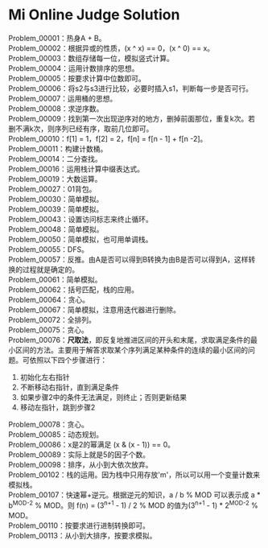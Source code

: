 # Mi Online Judge Solution

Problem_00001：热身A + B。  
Problem_00002：根据异或的性质，(x ^ x) == 0，(x ^ 0) == x。  
Problem_00003：数组存储每一位，模拟竖式计算。  
Problem_00004：运用计数排序的思想。  
Problem_00005：按要求计算中位数即可。  
Problem_00006：将s2与s3进行比较，必要时插入s1，判断每一步是否可行。  
Problem_00007：运用桶的思想。  
Problem_00008：求逆序数。  
Problem_00009：找到第一次出现逆序对的地方，删掉前面那位，重复k次。若删不满k次，则序列已经有序，取前几位即可。  
Problem_00010：f[1] = 1，f[2] = 2，f[n] = f[n - 1] + f[n -2]。  
Problem_00011：构建计数桶。  
Problem_00014：二分查找。  
Problem_00016：运用栈计算中缀表达式。   
Problem_00019：大数运算。  
Problem_00027：01背包。  
Problem_00030：简单模拟。  
Problem_00039：简单模拟。  
Problem_00043：设置访问标志来终止循环。  
Problem_00048：简单模拟。  
Problem_00050：简单模拟，也可用单调栈。    
Problem_00055：DFS。    
Problem_00057：反推。由A是否可以得到B转换为由B是否可以得到A，这样转换的过程就是确定的。    
Problem_00061：简单模拟。    
Problem_00062：括号匹配，栈的应用。    
Problem_00064：贪心。    
Problem_00067：简单模拟，注意用迭代器进行删除。    
Problem_00072：全排列。    
Problem_00075：贪心。    
Problem_00076：**尺取法**，即反复地推进区间的开头和末尾，求取满足条件的最小区间的方法。主要用于解答求取某个序列满足某种条件的连续的最小区间的问题。可依照以下四个步骤进行：
1. 初始化左右指针
2. 不断移动右指针，直到满足条件 
3. 如果步骤2中的条件无法满足，则终止；否则更新结果  
4. 移动左指针，跳到步骤2  
 
Problem_00078：贪心。   
Problem_00085：动态规划。   
Problem_00086：x是2的幂满足 (x & (x - 1)) == 0。   
Problem_00089：实际上就是5的因子个数。   
Problem_00098：排序，从小到大依次放弃。  
Problem_00102：栈的运用。因为栈中只用存放'm'，所以可以用一个变量计数来模拟栈。   
Problem_00107：快速幂+逆元。根据逆元的知识，a / b % MOD 可以表示成 a * b<sup>MOD-2</sup> % MOD。则 f(n) = (3<sup>n+1</sup> - 1) / 2 % MOD 的值为(3<sup>n+1</sup> - 1) * 2<sup>MOD-2</sup> % MOD。  
Problem_00110：按要求进行进制转换即可。  
Problem_00113：从小到大排序，按要求模拟。 
